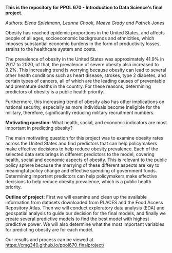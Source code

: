**This is the repository for PPOL 670 - Introduction to Data Science's final project.**

*Authors: Elena Spielmann, Leanne Chook, Maeve Grady and Patrick Jones*

Obesity has reached epidemic proportions in the United States, and affects people of all ages, socioeconomic backgrounds and ethnicities, which imposes substantial economic burdens in the form of productivity losses, strains to the healthcare system and costs. 

The prevalence of obesity in the United States was approximately 41.9% in 2017 to 2020, of that, the prevalence of severe obesity also increased to 9.2%. This increasing trend is worrying because obesity can lead to several other health conditions such as heart disease, strokes, type 2 diabetes, and certain types of cancers, all of which are the leading causes of preventable and premature deaths in the country. For these reasons, determining predictors of obesity is a public health priority. 

Furthermore, this increasing trend of obesity also has other implications on national security, especially as more individuals become ineligible for the military, therefore, significantly reducing military recruitment numbers. 

**Motivating question:**
What health, social, and economic indicators are most important in predicting obesity?

The main motivating question for this project was to examine obesity rates across the United States and find predictors that can help policymakers make effective decisions to help reduce obesity prevalence. Each of the selected data sets brings in different predictors to the model, covering health, social and economic aspects of obesity. This is relevant to the public policy sphere because the marrying of these different aspects are key to meaningful policy change and effective spending of government funds. Determining important predictors can help policymakers make effective decisions to help reduce obesity prevalence, which is a public health priority.

**Outline of project:**
First we will examine and clean up the available information from datasets downloaded from PLACES and the Food Access Repository Atlas. Then we will conduct exploratory data analysis (EDA) and geospatial analysis to guide our decision for the final models, and finally we create several predictive models to find the best model with highest predictive power. We will also determine what the most important variables for predicting obesity are for each model.

Our results and process can be viewed at https://cmg340.github.io/ppol670_finalproject/
